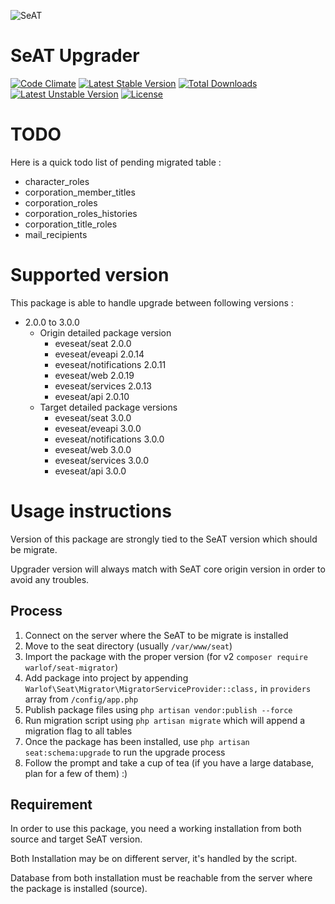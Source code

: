 ![SeAT](http://i.imgur.com/aPPOxSK.png)
# SeAT Upgrader

[![Code Climate](https://codeclimate.com/github/warlof/seat-migrator/badges/gpa.svg)](https://codeclimate.com/github/warlof/seat-migrator)
[![Latest Stable Version](https://poser.pugx.org/warlof/seat-migrator/v/stable)](https://packagist.org/packages/warlof/seat-migrator)
[![Total Downloads](https://poser.pugx.org/warlof/seat-migrator/downloads)](https://packagist.org/packages/warlof/seat-migrator)
[![Latest Unstable Version](https://poser.pugx.org/warlof/seat-migrator/v/unstable)](https://packagist.org/packages/warlof/seat-migrator)
[![License](https://poser.pugx.org/warlof/seat-migrator/license)](https://packagist.org/packages/warlof/seat-migrator)

# TODO
Here is a quick todo list of pending migrated table :
 - character_roles
 - corporation_member_titles
 - corporation_roles
 - corporation_roles_histories
 - corporation_title_roles
 - mail_recipients

# Supported version
This package is able to handle upgrade between following versions :
 - 2.0.0 to 3.0.0
   - Origin detailed package version
     - eveseat/seat 2.0.0
     - eveseat/eveapi 2.0.14
     - eveseat/notifications 2.0.11
     - eveseat/web 2.0.19
     - eveseat/services 2.0.13
     - eveseat/api 2.0.10
   - Target detailed package versions
     - eveseat/seat 3.0.0
     - eveseat/eveapi 3.0.0
     - eveseat/notifications 3.0.0
     - eveseat/web 3.0.0
     - eveseat/services 3.0.0
     - eveseat/api 3.0.0

# Usage instructions
Version of this package are strongly tied to the SeAT version which should be migrate.

Upgrader version will always match with SeAT core origin version in order to avoid any troubles.

## Process

1. Connect on the server where the SeAT to be migrate is installed
2. Move to the seat directory (usually `/var/www/seat`)
3. Import the package with the proper version (for v2 `composer require warlof/seat-migrator`)
4. Add package into project by appending `Warlof\Seat\Migrator\MigratorServiceProvider::class,` in `providers` array from `/config/app.php`
5. Publish package files using `php artisan vendor:publish --force`
6. Run migration script using `php artisan migrate` which will append a migration flag to all tables
7. Once the package has been installed, use `php artisan seat:schema:upgrade` to run the upgrade process
8. Follow the prompt and take a cup of tea (if you have a large database, plan for a few of them) :)

## Requirement
In order to use this package, you need a working installation from both source and target SeAT version.

Both Installation may be on different server, it's handled by the script.

Database from both installation must be reachable from the server where the package is installed (source).
